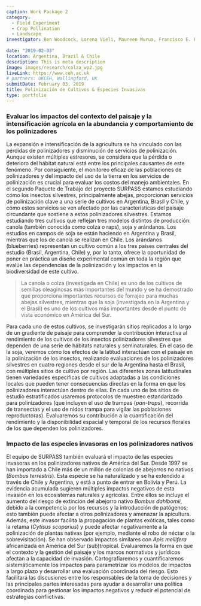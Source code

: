 ```yaml
---
caption: Work Package 2
category:
  - Field Experiment
  - Crop Pollination
  - Landscape
investigator: Ben Woodcock, Lorena Vieli, Maureen Murua, Francisco E. Fonturbel, Carlos Valdivia, Cecilia Smith-Ramirez, Natacha Chacoff, Mariano Devoto, Leonardo Galetto, Carolina Morales, Marina Arbetman, Marcelo Aizen, Agustin Saez, Kayna Agostini, Tiago Mauricio Francoy, Betina Blochtein, Patricia Nunes Silva, Nicolay Leme da Cunha, Rodrigo Yoiti Tsukahara
  
date: "2019-02-03"
location: Argentina, Brazil & Chile
description: This is meta description
image: images/research/colza_wp2.jpg
liveLink: https://www.ceh.ac.uk
# partners: UKCEH, Wallingford, UK
submitDate: February 03, 2019
title: Polinización de Cultivos & Especies Invasivas
type: portfolio
---
```

### Evaluar los impactos del contexto del paisaje y la intensificación agrícola en la abundancia y comportamiento de los polinizadores

La expansión e intensificación de la agricultura se ha vinculado con las pérdidas de polinizadores y disminución de servicios de polinización. Aunque existen múltiples estresores, se considera que la pérdida o deterioro del hábitat natural está entre los principales causantes de este fenómeno. Por consiguiente, el monitoreo eficaz de las poblaciones de polinizadores y del impacto del uso de la tierra en los servicios de polinización es crucial para evaluar los costos del manejo ambientales. En el segundo Paquete de Trabajo del proyecto SURPASS estamos estudiando cómo los insectos silvestres, principalmente abejas, proporcionan servicios de polinización clave a una serie de cultivos en Argentina, Brasil y Chile, y cómo estos servicios se ven afectado por las características del paisaje circundante que sostiene a estos polinizadores silvestres. Estamos estudiando tres cultivos que reflejan tres modelos distintos de producción: canola (también conocida como colza o raps), soja y arándanos. Los estudios en campos de soja se están haciendo en Argentina y Brasil, mientras que los de canola se realizan en Chile. Los arándanos (blueberries) representan un cultivo común a los tres países centrales del estudio (Brasil, Argentina, Chile) y, por lo tanto, ofrece la oportunidad de poner en práctica un diseño experimental común en toda la región que evalúe las dependencias de la polinización y los impactos en la biodiversidad de este cultivo.

> La canola o colza (investigada en Chile) es uno de los cultivos de semillas oleaginosas más importantes del mundo y se ha demostrado que proporciona importantes recursos de forrajeo para muchas abejas silvestres, mientras que la soja (investigada en la Argentina y el Brasil) es uno de los cultivos más importantes desde el punto de vista económico en América del Sur.

Para cada uno de estos cultivos, se investigarán sitios replicados a lo largo de un gradiente de paisaje para comprender la contribución interactiva al rendimiento de los cultivos de los insectos polinizadores silvestres que dependen de una serie de hábitats naturales y seminaturales. En el caso de la soja, veremos cómo los efectos de la latitud interactúan con el paisaje en la polinización de los insectos, realizando evaluaciones de los polinizadores silvestres en cuatro regiones desde el sur de la Argentina hasta el Brasil, con múltiples sitios de cultivo por región. Las diferentes zonas latitudinales tienen variedades específicas de cultivos adaptadas a las condiciones locales que pueden tener consecuencias directas en la forma en que los polinizadores interactúan dentro de ellas. En cada uno de los sitios de estudio estratificados usaremos protocolos de muestreo estandarizado para polinizadores (que incluyen el uso de trampas (*pan-traps*), recorrida de transectas y el uso de nidos trampa para vigilar las poblaciones reproductoras). Evaluaremos su contribución a la cuantificación del rendimiento y la disponibilidad espacial y temporal de los recursos florales de los que dependen los polinizadores.

### Impacto de las especies invasoras en los polinizadores nativos

El equipo de SURPASS también evaluará el impacto de las especies invasoras en los polinizadores nativos de América del Sur. Desde 1997 se han importado a Chile más de un millón de colonias de abejorros no nativos (*Bombus terrestris*). Esta especie se ha naturalizado y se ha extendido a través de Chile y Argentina, y está a punto de entrar en Bolivia y Perú. La evidencia acumulada sugieren múltiples impactos negativos de esta invasión en los ecosistemas naturales y agrícolas. Entre ellos se incluye el aumento del riesgo de extinción del abejorro nativo *Bombus dahlbomii*, debido a la competencia por los recursos y la introducción de patógenos; esto también puede afectar a otros polinizadores y amenazar la apicultura. Además, este invasor facilita la propagación de plantas exóticas, tales como la retama (*Cytisus scoparius*) y puede afectar negativamente a la polinización de plantas nativas (por ejemplo, mediante el robo de néctar o la sobrevisitación). Se han observado impactos similares con *Apis mellifera* africanizada en América del Sur (sub)tropical. Evaluaremos la forma en que el contexto y la gestión del paisaje y los marcos normativos y jurídicos afectan a la capacidad de invasión. Cartografiaremos y cuantificaremos sistemáticamente los impactos para parametrizar los modelos de impactos a largo plazo y desarrollar una evaluación coordinada del riesgo. Esto facilitará las discusiones entre los responsables de la toma de decisiones y las principales partes interesadas para ayudar a desarrollar una política coordinada para gestionar los impactos negativos y reducir el potencial de estrategias conflictivas.